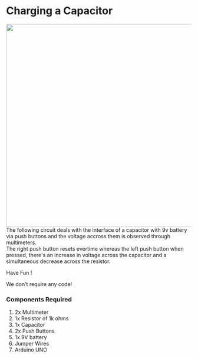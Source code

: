 <h1>Charging a Capacitor</h1>

<div>
    <img width=550 align=right src="https://github.com/Curovearth/Dive-into-Electronics/blob/main/Basics%202/16-Charging%20Capacitor/capacitor.gif">
    <p>The following circuit deals with the interface of a capacitor with 9v battery via push buttons and the voltage accross them is observed through multimeters.<br> The right push button resets evertime whereas the left push button when pressed, there's an increase in voltage across the capacitor and a simultaneous decrease across the resistor.</p>
    <p>Have Fun !</p>
    <p>We don't require any code!</p>
</div>  

<div>
  <h3>Components Required</h3>
  <ol>
    <li>2x Multimeter</li>
    <li>1x Resistor of 1k ohms</li>
    <li>1x Capacitor</li>
    <li>2x Push Buttons</li>
    <li>1x 9V battery</li>
    <li>Jumper Wires</li>
    <li>Arduino UNO</li>
  </ol>
    
</div>


